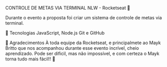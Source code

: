 CONTROLE DE METAS VIA TERMINAL 
NLW - Rocketseat 🚀

Durante o evento a proposta foi criar um sistema de controle de metas via terminal.

📡 Tecnologias
JavaScript,
Node.js
Git e GitHub

🎉 Agradecimentos
À toda equipe da Rocketseat, e principalmete ao Mayk Britto que nos acompanhou durante esse evento incrível, cheio aprendizado. Pode ser dificil, mas não impossível, e com certeza o Mayk torna tudo mais fácil!! 🚀
